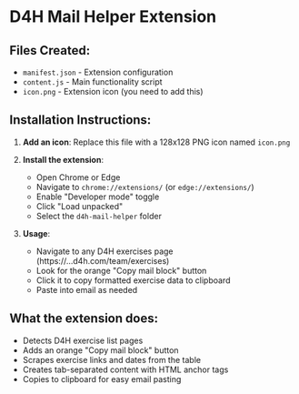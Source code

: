 # D4H Mail Helper Extension

## Files Created:
- `manifest.json` - Extension configuration
- `content.js` - Main functionality script
- `icon.png` - Extension icon (you need to add this)

## Installation Instructions:

1. **Add an icon**: Replace this file with a 128x128 PNG icon named `icon.png`

2. **Install the extension**:
   - Open Chrome or Edge
   - Navigate to `chrome://extensions/` (or `edge://extensions/`)
   - Enable "Developer mode" toggle
   - Click "Load unpacked"
   - Select the `d4h-mail-helper` folder

3. **Usage**:
   - Navigate to any D4H exercises page (https://...d4h.com/team/exercises)
   - Look for the orange "Copy mail block" button
   - Click it to copy formatted exercise data to clipboard
   - Paste into email as needed

## What the extension does:
- Detects D4H exercise list pages
- Adds an orange "Copy mail block" button
- Scrapes exercise links and dates from the table
- Creates tab-separated content with HTML anchor tags
- Copies to clipboard for easy email pasting
